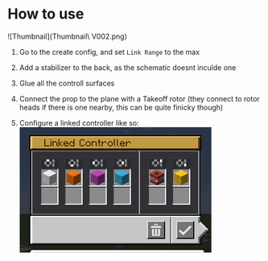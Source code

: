 # How to use
![Thumbnail](Thumbnail\ V002.png)
1) Go to the create config, and set `Link Range` to the max

2) Add a stabilizer to the back, as the schematic doesnt inculde one
3) Glue all the controll surfaces
4) Connect the prop to the plane with a Takeoff rotor (they connect to rotor heads if there is one nearby, this can be quite finicky though)
5) Configure a linked controller like so:
![Linked Controller](image.png)
